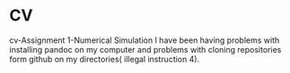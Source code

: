 # CV
cv-Assignment 1-Numerical Simulation
I have been having problems with installing pandoc on my computer and problems with cloning repositories form github on my directories( illegal instruction 4).

